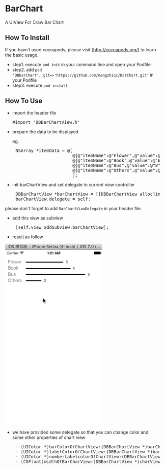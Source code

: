 BarChart
========

A UIView For Draw Bar Chart

## How To Install

If you havn't used cocoapods, please visit [http://cocoapods.org/] to learn the basic usage.

* step1.  execute `pod init` in your command line and open your Podfile
* step2.  add `pod 'DBBarChart',:git=>'https://github.com/mengzhiqc/BarChart.git'` in your Podfile
* step3.  execute `pod install`


## How To Use 

* import the header file
    
    <pre>#import "DBBarChartView.h"</pre>

* prepare the data to be displayed

    eg.
<pre>
    NSArray *itemData = @[
                          @{@"itemName":@"Flower",@"value":@"5"},
                          @{@"itemName":@"Book",@"value":@"6"},
                          @{@"itemName":@"Bus",@"value":@"8"},
                          @{@"itemName":@"Others",@"value":@"2"},
                          ];
</pre>

* init barChartView and set delegate to current view controller
<pre>
    DBBarChartView *barChartView = [[DBBarChartView alloc]initWithData:itemData frame:CGRectMake(0, 20, 280, 100)];
    barChartView.delegate = self;
</pre>
please don't forget to add `BarChartViewDelegate` in your header file.

* add this view as subview
<pre>
    [self.view addSubview:barChartView];
</pre>
* result as follow

![Alt Result](Docs/screenshot.png)

* we have provided some delegate so that you can change color and some other properties of chart view

<pre>
    - (UIColor *)barColorOfChartView:(DBBarChartView *)barChartView ;
    - (UIColor *)labelColorOfChartView:(DBBarChartView *)barChartView ;
    - (UIColor *)numberLabelcolorOfChartView:(DBBarChartView *)barChartView ;
    - (CGFloat)widthOfBarCharView:(DBBarChartView *)charView;
</pre>


